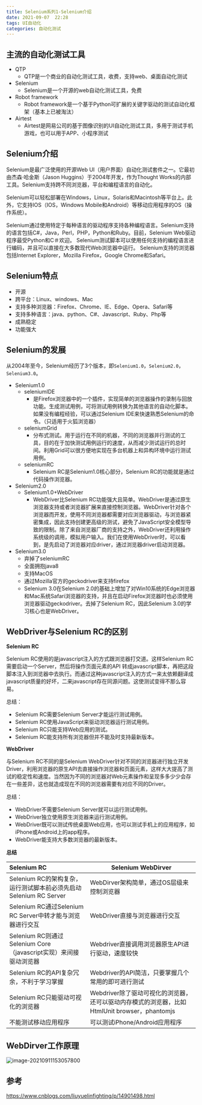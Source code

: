 ```yaml
---
title: Selenium系列1-Selenium介绍 
date: 2021-09-07  22:28
tags: UI自动化
categories: 自动化测试
---
```


## 主流的自动化测试工具

- QTP
  - QTP是一个商业的自动化测试工具，收费，支持web、桌面自动化测试
- Selenium
  - Selenium是一个开源的web自动化测试工具，免费
- Robot framework
  - Robot framework是一个基于Python可扩展的关键字驱动的测试自动化框架（基本上已被淘汰）
- Airtest
  - Airtest是网易公司的基于图像识别的UI自动化测试工具，多用于测试手机游戏，也可以用于APP、小程序测试

## Selenium介绍

Selenium是最广泛使用的开源Web UI（用户界面）自动化测试套件之一。它最初由杰森·哈金斯（Jason Huggins）于2004年开发，作为Thought Works的内部工具。Selenium支持跨不同浏览器，平台和编程语言的自动化。

Selenium可以轻松部署在Windows，Linux，Solaris和Macintosh等平台上。此外，它支持IOS（IOS，Windows Mobile和Android）等移动应用程序的OS（操作系统）。

Selenium通过使用特定于每种语言的驱动程序支持各种编程语言。Selenium支持的语言包括C#，Java，Perl，PHP，Python和Ruby。目前，Selenium Web驱动程序最受Python和C＃欢迎。 Selenium测试脚本可以使用任何支持的编程语言进行编码，并且可以直接在大多数现代Web浏览器中运行。 Selenium支持的浏览器包括Internet Explorer，Mozilla Firefox，Google Chrome和Safari。

## Selenium特点

- 开源
- 跨平台：Linux、windows、Mac
- 支持多种浏览器：Firefox、Chrome、IE、Edge、Opera、Safari等
- 支持多种语言：java、python、C#、Javascript、Ruby、Php等
- 成熟稳定
- 功能强大
<!-- more -->

## Selenium的发展

从2004年至今，Selenium经历了3个版本，即`Selenium1.0`，`Selenium2.0`，`Selenium3.0`。

- Selenium1.0
  - seleniumIDE      
    - 是Firefox浏览器中的一个插件，实现简单的浏览器操作的录制与回放功能。生成测试用例，可将测试用例转换为其他语言的自动化脚本。如果没有编程经验，可以通过Selenium IDE来快速熟悉Selenium的命令。（只适用于火狐浏览器）
  - seleniumGrid 
    - 分布式测试。用于运行在不同的机器，不同的浏览器并行测试的工具，目的在于加快测试用例运行的速度，从而减少测试运行的总时间。利用Grid可以很方便地实现在多台机器上和异构环境中运行测试用例。
  - seleniumRC
    - Selenium RC是Selenium1.0核心部分，Selenium RC的功能就是通过代码操作浏览器。
- Selenium2.0    
  - Selenium1.0+WebDriver
    - WebDriver比Selenium RC功能强大且简单。WebDriver是通过原生浏览器支持或者浏览器扩展来直接控制浏览器。WebDriver针对各个浏览器而开发，使用不同浏览器都需要对应浏览器驱动，与浏览器紧密集成，因此支持创建更高级的测试，避免了JavaScript安全模型导致的限制。除了来自浏览器厂商的支持之外，WebDriver还利用操作系统级的调用，模拟用户输入。我们在使用WebDriver时，可以看到，是先启动了浏览器对应driver，通过浏览器driver启动浏览器。
- Selenium3.0
  - 弃掉了seleniumRC
  - 全面拥抱java8
  - 支持MacOS
  - 通过Mozilla官方的geckodriver来支持firefox
  - Selenium 3.0在Selenium 2.0的基础上增加了对Win10系统的Edge浏览器和Mac系统Safari浏览器的支持，并且在启动Firefox浏览器时也必须使用浏览器驱动geckodriver。去掉了Selenium RC，因此Selenium 3.0的学习核心也是WebDriver。

## WebDriver与Selenium RC的区别

**Selenium RC**

Selenium RC使用的是javascript注入的方式跟浏览器打交道。这样Selenium RC需要启动一个Server，然后将操作页面元素的API 转成javascript脚本，再把这段脚本注入到浏览器中去执行。而通过这种javascript注入的方式一来太依赖翻译成javascript质量的好坏，二来javascript存在同源问题。这使测试变得不那么容易。

总结：

- Selenium RC需要Selenium Server才能运行测试用例。
- Selenium RC使用JavaScript来驱动浏览器运行测试用例。
- Selenium RC只能支持Web应用的测试。
- Selenium RC能支持所有浏览器但并不能及时支持最新版本。

**WebDriver**

与Selenium RC不同的是Selenium WebDriver针对不同的浏览器进行独立开发Driver，利用浏览器的原生API去直接操作浏览器和页面元素，这样大大提高了测试的稳定性和速度。当然因为不同的浏览器对Web元素操作和呈现多多少少会存在一些差异，这也就造成现在不同的浏览器需要有对应不同的Driver。

总结：

- WebDriver不需要Selenium Server就可以运行测试用例。
- WebDriver独立使用原生浏览器来运行测试用例。
- WebDriver既可以测试传统桌面Web应用，也可以测试手机上的应用程序，如iPhone或Android上的app程序。
- WebDriver能支持大多数浏览器的最新版本。

**总结**

| Selenium RC                                                  | Selenium WebDirver                                           |
| :----------------------------------------------------------- | ------------------------------------------------------------ |
| Selenium RC的架构复杂，运行测试脚本前必须先启动Selenium RC Server | WebDirver架构简单，通过OS层级来控制浏览器                    |
| Selenium RC通过Selenium RC Server中转才能与浏览器进行交互    | WebDriver直接与浏览器进行交互                                |
| Selenium RC则通过Selenium Core（javascript实现）来间接驱动浏览器 | Webdriver直接调用浏览器原生API进行驱动，速度较快             |
| Selenium RC的API复杂冗余，不利于学习掌握                     | Webdriver的API简洁，只要掌握几个常用的即可进行测试           |
| Selenium RC只能驱动可视化的浏览器                            | Webdriver除了驱动可视化的浏览器，还可以驱动内存模式的浏览器，比如HtmlUnit browser，phantomjs |
| 不能测试移动应用程序                                         | 可以测试iPhone/Android应用程序                               |

## WebDirver工作原理

![image-20210911153057800](https://img.rockche.cn//image-20210911153057800.png)

## 参考

https://www.cnblogs.com/liuyuelinfighting/p/14901498.html
